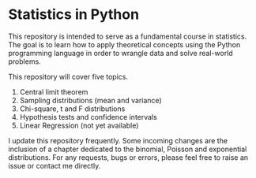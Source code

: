 # Statistics in Python

This repository is intended to serve as a fundamental course in statistics. The goal is to learn how to apply theoretical concepts using the Python programming language in order to wrangle data and solve real-world problems.

This repository will cover five topics.
1. Central limit theorem
2. Sampling distributions (mean and variance)
3. Chi-square, t and F distributions
4. Hypothesis tests and confidence intervals
5. Linear Regression (not yet available)

I update this repository frequently. Some incoming changes are the inclusion of a chapter dedicated to the binomial, Poisson and exponential distributions. For any requests, bugs or errors, please feel free to raise an issue or contact me directly.
